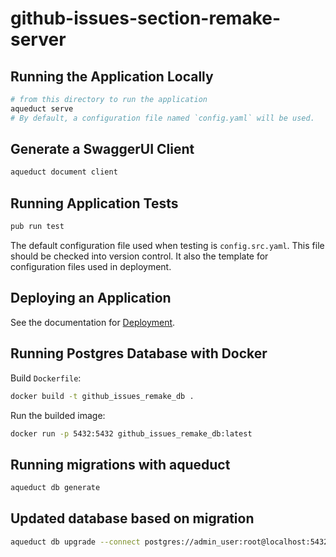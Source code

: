# github-issues-section-remake-server

## Running the Application Locally
```bash
# from this directory to run the application
aqueduct serve
# By default, a configuration file named `config.yaml` will be used.
```

## Generate a SwaggerUI Client
```bash
aqueduct document client
```

## Running Application Tests
```bash
pub run test
```
The default configuration file used when testing is `config.src.yaml`. This file should be checked into version control. It also the template for configuration files used in deployment.

## Deploying an Application

See the documentation for [Deployment](https://aqueduct.io/docs/deploy/).

## Running Postgres Database with Docker
Build `Dockerfile`:
```bash
docker build -t github_issues_remake_db .
```

Run the builded image:
```bash
docker run -p 5432:5432 github_issues_remake_db:latest
```
## Running migrations with aqueduct
```bash
aqueduct db generate
```

## Updated database based on migration
```bash
aqueduct db upgrade --connect postgres://admin_user:root@localhost:5432/github_issues_remake
```
